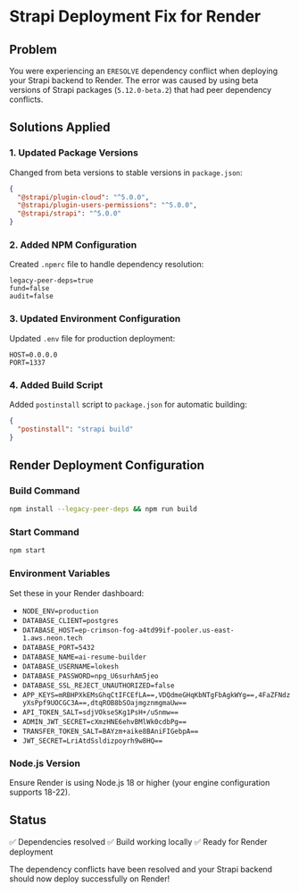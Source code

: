 # Strapi Deployment Fix for Render

## Problem
You were experiencing an `ERESOLVE` dependency conflict when deploying your Strapi backend to Render. The error was caused by using beta versions of Strapi packages (`5.12.0-beta.2`) that had peer dependency conflicts.

## Solutions Applied

### 1. Updated Package Versions
Changed from beta versions to stable versions in `package.json`:
```json
{
  "@strapi/plugin-cloud": "^5.0.0",
  "@strapi/plugin-users-permissions": "^5.0.0", 
  "@strapi/strapi": "^5.0.0"
}
```

### 2. Added NPM Configuration
Created `.npmrc` file to handle dependency resolution:
```
legacy-peer-deps=true
fund=false
audit=false
```

### 3. Updated Environment Configuration
Updated `.env` file for production deployment:
```
HOST=0.0.0.0
PORT=1337
```

### 4. Added Build Script
Added `postinstall` script to `package.json` for automatic building:
```json
{
  "postinstall": "strapi build"
}
```

## Render Deployment Configuration

### Build Command
```bash
npm install --legacy-peer-deps && npm run build
```

### Start Command
```bash
npm start
```

### Environment Variables
Set these in your Render dashboard:
- `NODE_ENV=production`
- `DATABASE_CLIENT=postgres`
- `DATABASE_HOST=ep-crimson-fog-a4td99if-pooler.us-east-1.aws.neon.tech`
- `DATABASE_PORT=5432`
- `DATABASE_NAME=ai-resume-builder`
- `DATABASE_USERNAME=lokesh`
- `DATABASE_PASSWORD=npg_U6surhAm5jeo`
- `DATABASE_SSL_REJECT_UNAUTHORIZED=false`
- `APP_KEYS=mRBHPXkEMsGhqCtIFCEfLA==,VDQdmeGHqKbNTgFbAgkWYg==,4FaZFNdzyXsPpf9UOCGC3A==,dtqROB8bSOajmgznmgmaUw==`
- `API_TOKEN_SALT=sdjVOkseSKg1PsH+/uSnmw==`
- `ADMIN_JWT_SECRET=cXmzHNE6ehvBMlWk0cdbPg==`
- `TRANSFER_TOKEN_SALT=BAYzm+aike8BAniFIGebpA==`
- `JWT_SECRET=LriAtdSsldizpoyrh9w8HQ==`

### Node.js Version
Ensure Render is using Node.js 18 or higher (your engine configuration supports 18-22).

## Status
✅ Dependencies resolved
✅ Build working locally
✅ Ready for Render deployment

The dependency conflicts have been resolved and your Strapi backend should now deploy successfully on Render!
